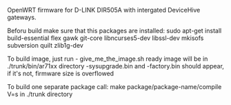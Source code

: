 OpenWRT firmware for D-LINK DIR505A with intergated DeviceHive gateways.

Beforu build make sure that this packages are installed:
sudo apt-get install build-essential flex gawk git-core libncurses5-dev libssl-dev mkisofs subversion quilt zlib1g-dev

To build image, just run - give_me_the_image.sh
ready image will be in ./trunk/bin/ar71xx directory
-sysupgrade.bin and -factory.bin should appear, if it's not, firmware size is overflowed

To build one separate package call:
make package/package-name/compile V=s
in ./trunk directory

